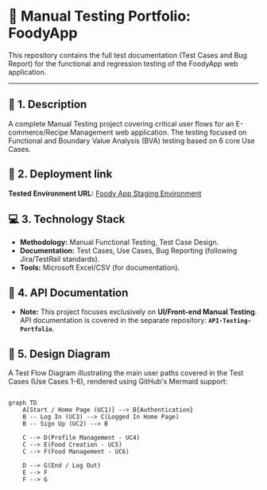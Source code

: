 # 🍔 Manual Testing Portfolio: FoodyApp

This repository contains the full test documentation (Test Cases and Bug Report) for the functional and regression testing of the FoodyApp web application.

---

## 📜 1. Description

A complete Manual Testing project covering critical user flows for an E-commerce/Recipe Management web application. The testing focused on Functional and Boundary Value Analysis (BVA) testing based on 6 core Use Cases.

## 🔗 2. Deployment link

**Tested Environment URL:**
[Foody App Staging Environment](http://softuni-qa-loadbalancer-2137572849.eu-north-1.elb.amazonaws.com:85/)

## 💻 3. Technology Stack

* **Methodology:** Manual Functional Testing, Test Case Design.
* **Documentation:** Test Cases, Use Cases, Bug Reporting (following Jira/TestRail standards).
* **Tools:** Microsoft Excel/CSV (for documentation).

## 📄 4. API Documentation

* **Note:** This project focuses exclusively on **UI/Front-end Manual Testing**. API documentation is covered in the separate repository: **`API-Testing-Portfolio`**.

## 📐 5. Design Diagram

A Test Flow Diagram illustrating the main user paths covered in the Test Cases (Use Cases 1-6), rendered using GitHub's Mermaid support:

```mermaid

graph TD
    A[Start / Home Page (UC1)] --> B{Authentication}
    B -- Log In (UC3) --> C(Logged In Home Page)
    B -- Sign Up (UC2) --> B
    
    C --> D(Profile Management - UC4)
    C --> E(Food Creation - UC5)
    C --> F(Food Management - UC6)
    
    D --> G(End / Log Out)
    E --> F
    F --> G
